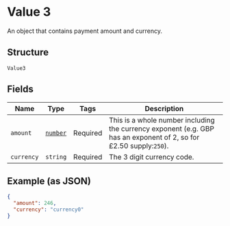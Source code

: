 
# Value 3

An object that contains payment amount and currency.

## Structure

`Value3`

## Fields

| Name | Type | Tags | Description |
|  --- | --- | --- | --- |
| `amount` | [`number`](../../doc/models/number.md) | Required | This is a whole number including the currency exponent (e.g. GBP has an exponent of 2, so for £2.50 supply:`250`). |
| `currency` | `string` | Required | The 3 digit currency code. |

## Example (as JSON)

```json
{
  "amount": 246,
  "currency": "currency0"
}
```

